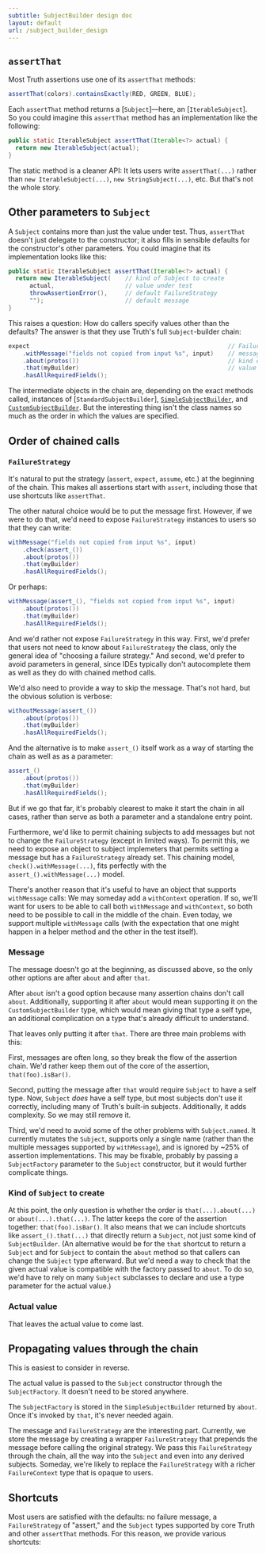 ```yaml
---
subtitle: SubjectBuilder design doc
layout: default
url: /subject_builder_design
---
```



## `assertThat`

Most Truth assertions use one of its `assertThat` methods:

```java
assertThat(colors).containsExactly(RED, GREEN, BLUE);
```

Each `assertThat` method returns a [`Subject`]―here, an [`IterableSubject`]. So you could imagine this `assertThat` method has an implementation like the following:

```java
public static IterableSubject assertThat(Iterable<?> actual) {
  return new IterableSubject(actual);
}
```

The static method is a cleaner API: It lets users write `assertThat(...)` rather than `new IterableSubject(...)`, `new StringSubject(...)`, etc. But that's not the whole story.

## Other parameters to `Subject`

A `Subject` contains more than just the value under test. Thus, `assertThat` doesn't just delegate to the constructor; it also fills in sensible defaults for the constructor's other parameters. You could imagine that its implementation looks like this:

```java
public static IterableSubject assertThat(Iterable<?> actual) {
  return new IterableSubject(    // kind of Subject to create
      actual,                    // value under test
      throwAssertionError(),     // default FailureStrategy
      "");                       // default message
}
```

This raises a question: How do callers specify values other than the defaults? The answer is that they use Truth's full `Subject`-builder chain:

```java
expect                                                        // FailureStrategy
    .withMessage("fields not copied from input %s", input)    // message
    .about(protos())                                          // kind of Subject to create
    .that(myBuilder)                                          // value under test
    .hasAllRequiredFields();
```

The intermediate objects in the chain are, depending on the exact methods called, instances of [`StandardSubjectBuilder`], [`SimpleSubjectBuilder`], and [`CustomSubjectBuilder`]. But the interesting thing isn't the class names so much as the order in which the values are specified.

## Order of chained calls

### `FailureStrategy`

It's natural to put the strategy (`assert`, `expect`, `assume`, etc.) at the beginning of the chain. This makes all assertions start with `assert`, including those that use shortcuts like `assertThat`.

The other natural choice would be to put the message first. However, if we were to do that, we'd need to expose `FailureStrategy` instances to users so that they can write:

```java
withMessage("fields not copied from input %s", input)
    .check(assert_())
    .about(protos())
    .that(myBuilder)
    .hasAllRequiredFields();
```

Or perhaps:

```java
withMessage(assert_(), "fields not copied from input %s", input)
    .about(protos())
    .that(myBuilder)
    .hasAllRequiredFields();
```

And we'd rather not expose `FailureStrategy` in this way. First, we'd prefer that users not need to know about `FailureStrategy` the class, only the general idea of "choosing a failure strategy." And second, we'd prefer to avoid parameters in general, since IDEs typically don't autocomplete them as well as they do with chained method calls.

We'd also need to provide a way to skip the message. That's not hard, but the obvious solution is verbose:

```java
withoutMessage(assert_())
    .about(protos())
    .that(myBuilder)
    .hasAllRequiredFields();
```

And the alternative is to make `assert_()` itself work as a way of starting the chain as well as as a parameter:

```java
assert_()
    .about(protos())
    .that(myBuilder)
    .hasAllRequiredFields();
```

But if we go that far, it's probably clearest to make it start the chain in all cases, rather than serve as both a parameter and a standalone entry point.

Furthermore, we'd like to permit chaining subjects to add messages but not to change the `FailureStrategy` (except in limited ways). To permit this, we need to expose an object to subject implemeters that permits setting a message but has a `FailureStrategy` already set. This chaining model, `check().withMessage(...)`, fits perfectly with the `assert_().withMessage(...)` model.

There's another reason that it's useful to have an object that supports `withMessage` calls: We may someday add a `withContext` operation. If so, we'll want for users to be able to call both `withMessage` and `withContext`, so both need to be possible to call in the middle of the chain. Even today, we support multiple `withMessage` calls (with the expectation that one might happen in a helper method and the other in the test itself).

### Message

The message doesn't go at the beginning, as discussed above, so the only other options are after `about` and after `that`.

After `about` isn't a good option because many assertion chains don't call `about`. Additionally, supporting it after `about` would mean supporting it on the `CustomSubjectBuilder` type, which would mean giving that type a self type, an additional complication on a type that's already difficult to understand.

That leaves only putting it after `that`. There are three main problems with this:

First, messages are often long, so they break the flow of the assertion chain. We'd rather keep them out of the core of the assertion, `that(foo).isBar()`.

Second, putting the message after `that` would require `Subject` to have a self type. Now, `Subject` *does* have a self type, but most subjects don't use it correctly, including many of Truth's built-in subjects. Additionally, it adds complexity. So we may still remove it.

Third, we'd need to avoid some of the other problems with `Subject.named`. It currently mutates the `Subject`, supports only a single name (rather than the multiple messages supported by `withMessage`), and is ignored by ~25% of assertion implementations. This may be fixable, probably by passing a `SubjectFactory` parameter to the `Subject` constructor, but it would further complicate things.

### Kind of `Subject` to create

At this point, the only question is whether the order is `that(...).about(...)` or `about(...).that(...)`. The latter keeps the core of the assertion together: `that(foo).isBar()`. It also means that we can include shortcuts like `assert_().that(...)` that directly return a `Subject`, not just some kind of `SubjectBuilder`. (An alternative would be for the `that` shortcut to return a `Subject` and for `Subject` to contain the `about` method so that callers can change the `Subject` type afterward. But we'd need a way to check that the given actual value is compatible with the factory passed to `about`. To do so, we'd have to rely on many `Subject` subclasses to declare and use a type parameter for the actual value.)

### Actual value

That leaves the actual value to come last.

## Propagating values through the chain

This is easiest to consider in reverse.

The actual value is passed to the `Subject` constructor through the `SubjectFactory`. It doesn't need to be stored anywhere.

The `SubjectFactory` is stored in the `SimpleSubjectBuilder` returned by `about`. Once it's invoked by `that`, it's never needed again.

The message and `FailureStrategy` are the interesting part. Currently, we store the message by creating a wrapper `FailureStrategy` that prepends the message before calling the original strategy. We pass this `FailureStrategy` through the chain, all the way into the `Subject` and even into any derived subjects. Someday, we're likely to replace the `FailureStrategy` with a richer `FailureContext` type that is opaque to users.

## Shortcuts

Most users are satisfied with the defaults: no failure message, a `FailureStrategy` of "assert," and the `Subject` types supported by core Truth and other `assertThat` methods. For this reason, we provide various shortcuts:

<object data="images/truthassertionflowchart.svg" type="image/svg+xml"></object>

<!-- References -->

[`IterableOfProtosSubject`]:         http://github.com/google/truth/blob/master/extensions/proto/src/main/java/com/google/common/truth/extensions/proto/IterableOfProtosSubject.java
[`ProtoTruth`]:         http://github.com/google/truth/blob/master/extensions/proto/src/main/java/com/google/common/truth/extensions/proto/ProtoTruth.java
[`CustomSubjectBuilder`]:    https://github.com/google/truth/blob/master/core/src/main/java/com/google/common/truth/CustomSubjectBuilder.java
[`CustomSubjectBuilderFactory`]:    https://github.com/google/truth/blob/master/core/src/main/java/com/google/common/truth/CustomSubjectBuilderFactory.java
[`SimpleSubjectBuilder`]:    https://github.com/google/truth/blob/master/core/src/main/java/com/google/common/truth/SimpleSubjectBuilder.java
